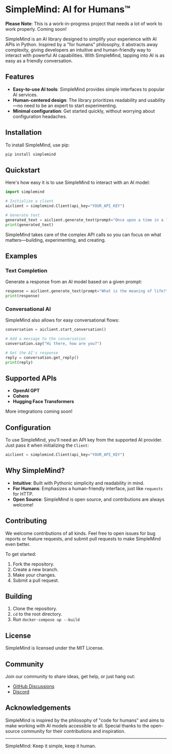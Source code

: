 # SimpleMind: AI for Humans™

**Please Note**: This is a work-in-progress project that needs a lot of work to work properly. Coming soon!

SimpleMind is an AI library designed to simplify your experience with AI APIs in Python. Inspired by a "for humans" philosophy, it abstracts away complexity, giving developers an intuitive and human-friendly way to interact with powerful AI capabilities. With SimpleMind, tapping into AI is as easy as a friendly conversation.

## Features
- **Easy-to-use AI tools**: SimpleMind provides simple interfaces to popular AI services.
- **Human-centered design**: The library prioritizes readability and usability—no need to be an expert to start experimenting.
- **Minimal configuration**: Get started quickly, without worrying about configuration headaches.

## Installation

To install SimpleMind, use pip:

```bash
pip install simplemind
```

## Quickstart

Here's how easy it is to use SimpleMind to interact with an AI model:

```python
import simplemind

# Initialize a client
aiclient = simplemind.Client(api_key="YOUR_API_KEY")

# Generate text
generated_text = aiclient.generate_text(prompt="Once upon a time in a land far away...")
print(generated_text)
```

SimpleMind takes care of the complex API calls so you can focus on what matters—building, experimenting, and creating.

## Examples

### Text Completion

Generate a response from an AI model based on a given prompt:

```python
response = aiclient.generate_text(prompt="What is the meaning of life?")
print(response)
```

### Conversational AI

SimpleMind also allows for easy conversational flows:

```python
conversation = aiclient.start_conversation()

# Add a message to the conversation
conversation.say("Hi there, how are you?")

# Get the AI's response
reply = conversation.get_reply()
print(reply)
```

## Supported APIs
- **OpenAI GPT**
- **Cohere**
- **Hugging Face Transformers**

More integrations coming soon!

## Configuration
To use SimpleMind, you'll need an API key from the supported AI provider. Just pass it when initializing the `Client`:

```python
aiclient = simplemind.Client(api_key="YOUR_API_KEY")
```

## Why SimpleMind?
- **Intuitive**: Built with Pythonic simplicity and readability in mind.
- **For Humans**: Emphasizes a human-friendly interface, just like `requests` for HTTP.
- **Open Source**: SimpleMind is open source, and contributions are always welcome!

## Contributing
We welcome contributions of all kinds. Feel free to open issues for bug reports or feature requests, and submit pull requests to make SimpleMind even better.

To get started:

1. Fork the repository.
2. Create a new branch.
3. Make your changes.
4. Submit a pull request.

## Building
1. Clone the repository.
2. `cd` to the root directory.
3. Run `docker-compose up --build`

## License
SimpleMind is licensed under the MIT License.

## Community
Join our community to share ideas, get help, or just hang out:

- [GitHub Discussions](https://github.com/simplemind-ai/simplemind/discussions)
- [Discord](https://discord.gg/simplemind)

## Acknowledgements
SimpleMind is inspired by the philosophy of "code for humans" and aims to make working with AI models accessible to all. Special thanks to the open-source community for their contributions and inspiration.

---

SimpleMind: Keep it simple, keep it human.

